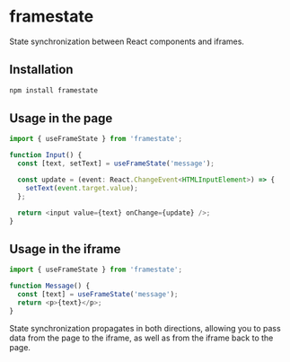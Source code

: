 # framestate

State synchronization between React components and iframes.

## Installation

```bash
npm install framestate
```

## Usage in the page

```ts
import { useFrameState } from 'framestate';

function Input() {
  const [text, setText] = useFrameState('message');

  const update = (event: React.ChangeEvent<HTMLInputElement>) => {
	setText(event.target.value);
  };

  return <input value={text} onChange={update} />;
}
```

## Usage in the iframe

```ts
import { useFrameState } from 'framestate';

function Message() {
  const [text] = useFrameState('message');
  return <p>{text}</p>;
}
```

State synchronization propagates in both directions, allowing you to pass data from the page to the iframe, as well as from the iframe back to the page.